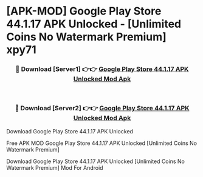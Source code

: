 # [APK-MOD] Google Play Store 44.1.17 APK Unlocked - [Unlimited Coins No Watermark Premium] xpy71



<div align="center">
<h3>🔴 Download [Server1] 👉👉 <a href="https://momento.my/?title=Google_Play_Store_44.1.17_APK_Unlocked">Google Play Store 44.1.17 APK Unlocked Mod Apk</a></h3><br>

<h3>🔴 Download [Server2] 👉👉 <a href="https://momento.my/?title=Google_Play_Store_44.1.17_APK_Unlocked">Google Play Store 44.1.17 APK Unlocked Mod Apk</a></h3>
</div>



Download Google Play Store 44.1.17 APK Unlocked 

Free APK MOD Google Play Store 44.1.17 APK Unlocked [Unlimited Coins No Watermark Premium]

Download Google Play Store 44.1.17 APK Unlocked [Unlimited Coins No Watermark Premium] Mod For Android
